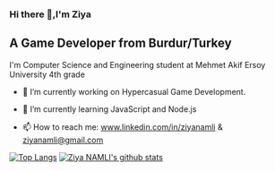### Hi there 👋,I'm Ziya
##
## A Game Developer from Burdur/Turkey
I'm Computer Science and Engineering student at Mehmet Akif Ersoy University 4th grade

- 🔭 I’m currently working on Hypercasual Game Development.
- 🌱 I’m currently learning JavaScript and Node.js

- 📫 How to reach me: www.linkedin.com/in/ziyanamli & ziyanamli@gmail.com

[![Top Langs](https://github-readme-stats.vercel.app/api/top-langs/?username=shadowcrypty&langs_count=9&&layout=compact)](https://github.com/shadowcrypty/github-readme-stats)
[![Ziya NAMLI's github stats](https://github-readme-stats.vercel.app/api?username=shadowcrypty&show_icons=true&theme=dark)](https://github.com/shadowcrypty/github-readme-stats)



<!--
**shadowcrypty/shadowcrypty** is a ✨ _special_ ✨ repository because its `README.md` (this file) appears on your GitHub profile.

Here are some ideas to get you started:

- 👯 I’m looking to collaborate on ...
- 🤔 I’m looking for help with ...
- 💬 Ask me about ...
- 😄 Pronouns: ...
- ⚡ Fun fact: ...
-->
